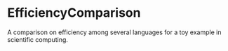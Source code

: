 EfficiencyComparison
====================

A comparison on efficiency among several languages for a toy example in scientific computing.